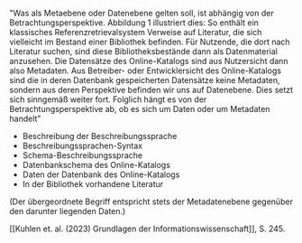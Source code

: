 
"Was als Metaebene oder Datenebene gelten soll, ist abhängig von der Betrachtungsperspektive. Abbildung 1 illustriert dies: So enthält ein klassisches Referenzretrievalsystem Verweise auf Literatur, die sich vielleicht im Bestand einer Bibliothek befinden. Für Nutzende, die dort nach Literatur suchen, sind diese Bibliotheksbestände dann als Datenmaterial anzusehen. Die Datensätze des Online-Katalogs sind aus Nutzersicht dann also Metadaten. Aus Betreiber- oder Entwicklersicht des Online-Katalogs sind die in deren Datenbank gespeicherten Datensätze keine Metadaten, sondern aus deren Perspektive befinden wir uns auf Datenebene. Dies setzt sich sinngemäß weiter fort. Folglich hängt es von der Betrachtungsperspektive ab, ob es sich um Daten oder um Metadaten handelt"

- Beschreibung der Beschreibungssprache
- Beschreibungssprachen-Syntax
- Schema-Beschreibungssprache
- Datenbankschema des Online-Katalogs
- Daten der Datenbank des Online-Katalogs
- In der Bibliothek vorhandene Literatur

(Der übergeordnete Begriff entspricht stets der Metadatenebene gegenüber den darunter liegenden Daten.)

[[Kuhlen et. al. (2023) Grundlagen der Informationswissenschaft]], S. 245.


